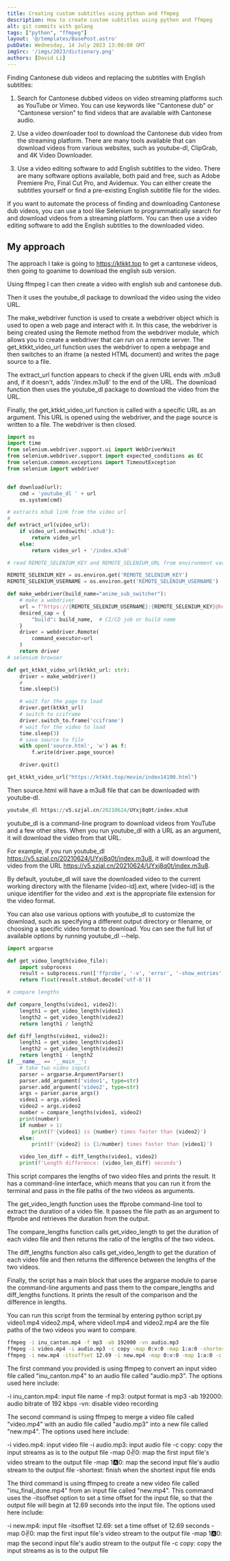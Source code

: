 ```yaml
---
title: Creating custom subtitles using python and ffmpeg
description: How to create custom subtitles using python and ffmpeg
alt: git commits with golang
tags: ["python", "ffmpeg"]
layout: '@/templates/BasePost.astro'
pubDate: Wednesday, 14 July 2023 13:00:00 GMT
imgSrc: '/imgs/2023/dictionary.png'
authors: [David Li]
---
```


Finding Cantonese dub videos and replacing the subtitles with English subtitles:

1. Search for Cantonese dubbed videos on video streaming platforms such as YouTube or Vimeo. You can use keywords like "Cantonese dub" or "Cantonese version" to find videos that are available with Cantonese audio.

2. Use a video downloader tool to download the Cantonese dub video from the streaming platform. There are many tools available that can download videos from various websites, such as youtube-dl, ClipGrab, and 4K Video Downloader.

3. Use a video editing software to add English subtitles to the video. There are many software options available, both paid and free, such as Adobe Premiere Pro, Final Cut Pro, and Avidemux. You can either create the subtitles yourself or find a pre-existing English subtitle file for the video.

If you want to automate the process of finding and downloading Cantonese dub videos, you can use a tool like Selenium to programmatically search for and download videos from a streaming platform. You can then use a video editing software to add the English subtitles to the downloaded video.

## My approach

The approach I take is going to https://ktkkt.top to get a cantonese videos, then going to goanime to download the english sub version.

Using ffmpeg I can then create a video with english sub and cantonese dub.

 Then it uses the youtube_dl package to download the video using the video URL.

The make_webdriver function is used to create a webdriver object which is used to open a web page and interact with it. In this case, the webdriver is being created using the Remote method from the webdriver module, which allows you to create a webdriver that can run on a remote server. The get_ktkkt_video_url function uses the webdriver to open a webpage and then switches to an iframe (a nested HTML document) and writes the page source to a file.

The extract_url function appears to check if the given URL ends with .m3u8 and, if it doesn't, adds '/index.m3u8' to the end of the URL. The download function then uses the youtube_dl package to download the video from the URL.

Finally, the get_ktkkt_video_url function is called with a specific URL as an argument. This URL is opened using the webdriver, and the page source is written to a file. The webdriver is then closed.

```python
import os
import time
from selenium.webdriver.support.ui import WebDriverWait
from selenium.webdriver.support import expected_conditions as EC
from selenium.common.exceptions import TimeoutException
from selenium import webdriver


def download(url):
    cmd = 'youtube_dl ' + url
    os.system(cmd)

# extracts m3u8 link from the video url
# 
def extract_url(video_url):
    if video_url.endswith('.m3u8'):
        return video_url
    else:
        return video_url + '/index.m3u8'

# read REMOTE_SELENIUM_KEY and REMOTE_SELENIUM_URL from environment variables

REMOTE_SELENIUM_KEY = os.environ.get('REMOTE_SELENIUM_KEY')
REMOTE_SELENIUM_USERNAME = os.environ.get('REMOTE_SELENIUM_USERNAME')

def make_webdriver(build_name="anime_sub_switcher"):
    # make a webdriver
    url = f"https://{REMOTE_SELENIUM_USERNAME}:{REMOTE_SELENIUM_KEY}@hub-cloud.browserstack.com/wd/hub"
    desired_cap = {
        "build": build_name,  # CI/CD job or build name
    }
    driver = webdriver.Remote(
        command_executor=url
    )
    return driver
# selenium browser

def get_ktkkt_video_url(ktkkt_url: str):
    driver = make_webdriver()
    # 
    time.sleep(5)

    # wait for the page to load
    driver.get(ktkkt_url)
    # switch to cciframe
    driver.switch_to.frame('cciframe')
    # wait for the video to load
    time.sleep(3)
    # save source to file
    with open('source.html', 'w') as f:
        f.write(driver.page_source)

    driver.quit()

get_ktkkt_video_url("https://ktkkt.top/movie/index14100.html")
```

Then source.html will have a m3u8 file that can be downloaded with youtube-dl.

```python
youtube_dl https://v5.szjal.cn/20210624/UYxj8q0t/index.m3u8
```

youtube_dl is a command-line program to download videos from YouTube and a few other sites. When you run youtube_dl with a URL as an argument, it will download the video from that URL.

For example, if you run youtube_dl https://v5.szjal.cn/20210624/UYxj8q0t/index.m3u8, it will download the video from the URL https://v5.szjal.cn/20210624/UYxj8q0t/index.m3u8.

By default, youtube_dl will save the downloaded video to the current working directory with the filename [video-id].ext, where [video-id] is the unique identifier for the video and .ext is the appropriate file extension for the video format.

You can also use various options with youtube_dl to customize the download, such as specifying a different output directory or filename, or choosing a specific video format to download. You can see the full list of available options by running youtube_dl --help.


```python
import argparse

def get_video_length(video_file):
    import subprocess
    result = subprocess.run(['ffprobe', '-v', 'error', '-show_entries', 'format=duration', '-of', 'default=noprint_wrappers=1:nokey=1', video_file], stdout=subprocess.PIPE, stderr=subprocess.STDOUT)
    return float(result.stdout.decode('utf-8'))

# compare lengths

def compare_lengths(video1, video2):
    length1 = get_video_length(video1)
    length2 = get_video_length(video2)
    return length1 / length2

def diff_lengths(video1, video2):
    length1 = get_video_length(video1)
    length2 = get_video_length(video2)
    return length1 - length2
if __name__ == '__main__':
    # take two video inputs
    parser = argparse.ArgumentParser()
    parser.add_argument('video1', type=str)
    parser.add_argument('video2', type=str)
    args = parser.parse_args()
    video1 = args.video1
    video2 = args.video2
    number = compare_lengths(video1, video2)
    print(number)
    if number > 1:
        print(f'{video1} is {number} times faster than {video2}')
    else:
        print(f'{video2} is {1/number} times faster than {video1}')

    video_len_diff = diff_lengths(video1, video2)
    print(f'Length difference: {video_len_diff} seconds')
```

This script compares the lengths of two video files and prints the result. It has a command-line interface, which means that you can run it from the terminal and pass in the file paths of the two videos as arguments.

The get_video_length function uses the ffprobe command-line tool to extract the duration of a video file. It passes the file path as an argument to ffprobe and retrieves the duration from the output.

The compare_lengths function calls get_video_length to get the duration of each video file and then returns the ratio of the lengths of the two videos.

The diff_lengths function also calls get_video_length to get the duration of each video file and then returns the difference between the lengths of the two videos.

Finally, the script has a main block that uses the argparse module to parse the command-line arguments and pass them to the compare_lengths and diff_lengths functions. It prints the result of the comparison and the difference in lengths.

You can run this script from the terminal by entering python script.py video1.mp4 video2.mp4, where video1.mp4 and video2.mp4 are the file paths of the two videos you want to compare.

```bash
ffmpeg -i inu_canton.mp4 -f mp3 -ab 192000 -vn audio.mp3
ffmpeg -i video.mp4 -i audio.mp3 -c copy -map 0:v:0 -map 1:a:0 -shortest new.mp4
ffmpeg -i new.mp4 -itsoffset 12.69 -i new.mp4 -map 0:v:0 -map 1:a:0 -c copy  inu_final_done.mp4
```

The first command you provided is using ffmpeg to convert an input video file called "inu_canton.mp4" to an audio file called "audio.mp3". The options used here include:

-i inu_canton.mp4: input file name
-f mp3: output format is mp3
-ab 192000: audio bitrate of 192 kbps
-vn: disable video recording

The second command is using ffmpeg to merge a video file called "video.mp4" with an audio file called "audio.mp3" into a new file called "new.mp4". The options used here include:

-i video.mp4: input video file
-i audio.mp3: input audio file
-c copy: copy the input streams as is to the output file
-map 0:v:0: map the first input file's video stream to the output file
-map 1:a:0: map the second input file's audio stream to the output file
-shortest: finish when the shortest input file ends

The third command is using ffmpeg to create a new video file called "inu_final_done.mp4" from an input file called "new.mp4". This command uses the -itsoffset option to set a time offset for the input file, so that the output file will begin at 12.69 seconds into the input file. The options used here include:

-i new.mp4: input file
-itsoffset 12.69: set a time offset of 12.69 seconds
-map 0:v:0: map the first input file's video stream to the output file
-map 1:a:0: map the second input file's audio stream to the output file
-c copy: copy the input streams as is to the output file
